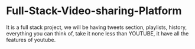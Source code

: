 # Full-Stack-Video-sharing-Platform
It is a full stack project, we will be having tweets section, playlists, history, everything you can think of, take it none less than YOUTUBE, it have all the features of youtube.
